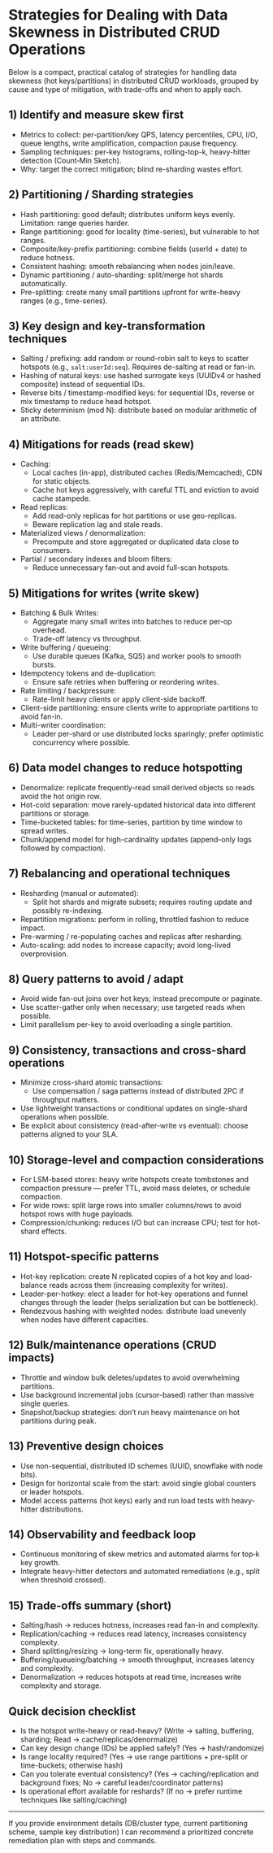 # Strategies for Dealing with Data Skewness in Distributed CRUD Operations

Below is a compact, practical catalog of strategies for handling data skewness (hot keys/partitions) in distributed CRUD workloads, grouped by cause and type of mitigation, with trade-offs and when to apply each.

## 1) Identify and measure skew first

- Metrics to collect: per-partition/key QPS, latency percentiles, CPU, I/O, queue lengths, write amplification, compaction pause frequency.
- Sampling techniques: per-key histograms, rolling-top-k, heavy-hitter detection (Count‑Min Sketch).
- Why: target the correct mitigation; blind re-sharding wastes effort.

## 2) Partitioning / Sharding strategies

- Hash partitioning: good default; distributes uniform keys evenly. Limitation: range queries harder.
- Range partitioning: good for locality (time-series), but vulnerable to hot ranges.
- Composite/key-prefix partitioning: combine fields (userId + date) to reduce hotness.
- Consistent hashing: smooth rebalancing when nodes join/leave.
- Dynamic partitioning / auto-sharding: split/merge hot shards automatically.
- Pre-splitting: create many small partitions upfront for write-heavy ranges (e.g., time-series).

## 3) Key design and key-transformation techniques

- Salting / prefixing: add random or round-robin salt to keys to scatter hotspots (e.g., `salt:userId:seq`). Requires de-salting at read or fan-in.
- Hashing of natural keys: use hashed surrogate keys (UUIDv4 or hashed composite) instead of sequential IDs.
- Reverse bits / timestamp-modified keys: for sequential IDs, reverse or mix timestamp to reduce head hotspot.
- Sticky determinism (mod N): distribute based on modular arithmetic of an attribute.

## 4) Mitigations for reads (read skew)

- Caching:
  - Local caches (in-app), distributed caches (Redis/Memcached), CDN for static objects.
  - Cache hot keys aggressively, with careful TTL and eviction to avoid cache stampede.
- Read replicas:
  - Add read-only replicas for hot partitions or use geo-replicas.
  - Beware replication lag and stale reads.
- Materialized views / denormalization:
  - Precompute and store aggregated or duplicated data close to consumers.
- Partial / secondary indexes and bloom filters:
  - Reduce unnecessary fan-out and avoid full-scan hotspots.

## 5) Mitigations for writes (write skew)

- Batching & Bulk Writes:
  - Aggregate many small writes into batches to reduce per-op overhead.
  - Trade-off latency vs throughput.
- Write buffering / queueing:
  - Use durable queues (Kafka, SQS) and worker pools to smooth bursts.
- Idempotency tokens and de-duplication:
  - Ensure safe retries when buffering or reordering writes.
- Rate limiting / backpressure:
  - Rate-limit heavy clients or apply client-side backoff.
- Client-side partitioning: ensure clients write to appropriate partitions to avoid fan-in.
- Multi-writer coordination:
  - Leader per-shard or use distributed locks sparingly; prefer optimistic concurrency where possible.

## 6) Data model changes to reduce hotspotting

- Denormalize: replicate frequently-read small derived objects so reads avoid the hot origin row.
- Hot-cold separation: move rarely-updated historical data into different partitions or storage.
- Time-bucketed tables: for time-series, partition by time window to spread writes.
- Chunk/append model for high-cardinality updates (append-only logs followed by compaction).

## 7) Rebalancing and operational techniques

- Resharding (manual or automated):
  - Split hot shards and migrate subsets; requires routing update and possibly re-indexing.
- Repartition migrations: perform in rolling, throttled fashion to reduce impact.
- Pre-warming / re-populating caches and replicas after resharding.
- Auto-scaling: add nodes to increase capacity; avoid long-lived overprovision.

## 8) Query patterns to avoid / adapt

- Avoid wide fan-out joins over hot keys; instead precompute or paginate.
- Use scatter-gather only when necessary; use targeted reads when possible.
- Limit parallelism per-key to avoid overloading a single partition.

## 9) Consistency, transactions and cross-shard operations

- Minimize cross-shard atomic transactions:
  - Use compensation / saga patterns instead of distributed 2PC if throughput matters.
- Use lightweight transactions or conditional updates on single-shard operations when possible.
- Be explicit about consistency (read-after-write vs eventual): choose patterns aligned to your SLA.

## 10) Storage-level and compaction considerations

- For LSM-based stores: heavy write hotspots create tombstones and compaction pressure — prefer TTL, avoid mass deletes, or schedule compaction.
- For wide rows: split large rows into smaller columns/rows to avoid hotspot rows with huge payloads.
- Compression/chunking: reduces I/O but can increase CPU; test for hot-shard effects.

## 11) Hotspot-specific patterns

- Hot-key replication: create N replicated copies of a hot key and load-balance reads across them (increasing complexity for writes).
- Leader-per-hotkey: elect a leader for hot-key operations and funnel changes through the leader (helps serialization but can be bottleneck).
- Rendezvous hashing with weighted nodes: distribute load unevenly when nodes have different capacities.

## 12) Bulk/maintenance operations (CRUD impacts)

- Throttle and window bulk deletes/updates to avoid overwhelming partitions.
- Use background incremental jobs (cursor-based) rather than massive single queries.
- Snapshot/backup strategies: don’t run heavy maintenance on hot partitions during peak.

## 13) Preventive design choices

- Use non-sequential, distributed ID schemes (UUID, snowflake with node bits).
- Design for horizontal scale from the start: avoid single global counters or leader hotspots.
- Model access patterns (hot keys) early and run load tests with heavy-hitter distributions.

## 14) Observability and feedback loop

- Continuous monitoring of skew metrics and automated alarms for top‑k key growth.
- Integrate heavy-hitter detectors and automated remediations (e.g., split when threshold crossed).

## 15) Trade-offs summary (short)

- Salting/hash → reduces hotness, increases read fan-in and complexity.
- Replication/caching → reduces read latency, increases consistency complexity.
- Shard splitting/resizing → long-term fix, operationally heavy.
- Buffering/queueing/batching → smooth throughput, increases latency and complexity.
- Denormalization → reduces hotspots at read time, increases write complexity and storage.

## Quick decision checklist

- Is the hotspot write-heavy or read-heavy? (Write → salting, buffering, sharding; Read → cache/replicas/denormalize)
- Can key design change (IDs) be applied safely? (Yes → hash/randomize)
- Is range locality required? (Yes → use range partitions + pre-split or time-buckets; otherwise hash)
- Can you tolerate eventual consistency? (Yes → caching/replication and background fixes; No → careful leader/coordinator patterns)
- Is operational effort available for reshards? (If no → prefer runtime techniques like salting/caching)

---

If you provide environment details (DB/cluster type, current partitioning scheme, sample key distribution) I can recommend a prioritized concrete remediation plan with steps and commands.
